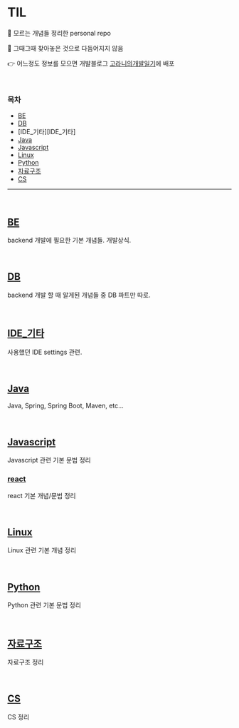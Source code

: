 # TIL
👀 모르는 개념들 정리한 personal repo

🌱 그때그때 찾아놓은 것으로 다듬어지지 않음 

👉 어느정도 정보를 모으면 개발블로그 [고라니의개발일기](https://mand2.github.io/)에 배포



<br>

### 목차

- [BE](BE)
- [DB](DB)
- [IDE_기타][IDE_기타]
- [Java](Java)
- [Javascript](Javascript)
- [Linux](Linux)
- [Python](Python)
- [자료구조](자료구조)
- [CS](CS)





----

<br>

## [BE](https://github.com/mand2/TIL/tree/master/BE)

backend 개발에 필요한 기본 개념들. 개발상식.

<br>

## [DB](https://github.com/mand2/TIL/tree/master/DB)

backend 개발 할 때 알게된 개념들 중 DB 파트만 따로.

<br>


## [IDE_기타](https://github.com/mand2/TIL/tree/master/IDE_기타)

사용했던 IDE settings 관련.

<br>


## [Java](https://github.com/mand2/TIL/tree/master/Java)

Java, Spring, Spring Boot, Maven, etc...

<br>


## [Javascript](https://github.com/mand2/TIL/tree/master/Javascript)

Javascript 관련 기본 문법 정리

### [react](https://github.com/mand2/TIL/tree/master/Javascript/react)

react 기본 개념/문법 정리

<br>


## [Linux](https://github.com/mand2/TIL/tree/master/Linux)

Linux 관련 기본 개념 정리

<br>

## [Python](https://github.com/mand2/TIL/tree/master/Python)

Python 관련 기본 문법 정리

<br>

## [자료구조](https://github.com/mand2/TIL/tree/master/DataStructure/README.md)

자료구조 정리

<br>


## [CS](https://github.com/mand2/TIL/tree/master/CS/)

CS 정리

<br>









